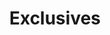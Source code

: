 ---
title: Exclusives
items: 
    - {
        image: ../images/exclusives/ex1.jpg, 
        link: https://www.byjack.com/collections/dark-ace/products/chain-out-tee?variant=31879580844135,
        price: '19.99',
        sizes: [S, M, L],
        colors: [White, Red, Black]
        }
    - {
        image: ../images/exclusives/ex2.jpg, 
        link: https://www.byjack.com/collections/dark-ace/products/graveyard-tee?variant=31880322121831,
        price: '19.99',
        sizes: [S, M, L],
        colors: [White, Red, Black]
        }
    - {
        image: ../images/exclusives/ex3.jpg, 
        link: https://www.byjack.com/collections/dark-ace/products/dark-ace-can-cooler,
        price: '19.99',
        sizes: [S, M, L],
        colors: [White, Red, Black]
        }
    - {
        image: ../images/exclusives/ex4.jpg, 
        link: https://www.byjack.com/collections/dark-ace/products/death-font-hat?variant=32091874820199,
        price: '19.99',
        sizes: [S, M, L],
        colors: [White, Red, Black]
        }
    - {
        image: ../images/exclusives/ex5.jpg, 
        link: https://www.byjack.com/collections/dark-ace/products/chain-out-tee?variant=31879580844135,
        price: '19.99',
        sizes: [S, M, L],
        colors: [White, Red, Black]
        }
    - {
        image: ../images/exclusives/ex6.png, 
        link: https://www.byjack.com/collections/dark-ace/products/chain-out-tee?variant=31879580844135,
        price: '19.99',
        sizes: [S, M, L],
        colors: [White, Red, Black]
        }
---